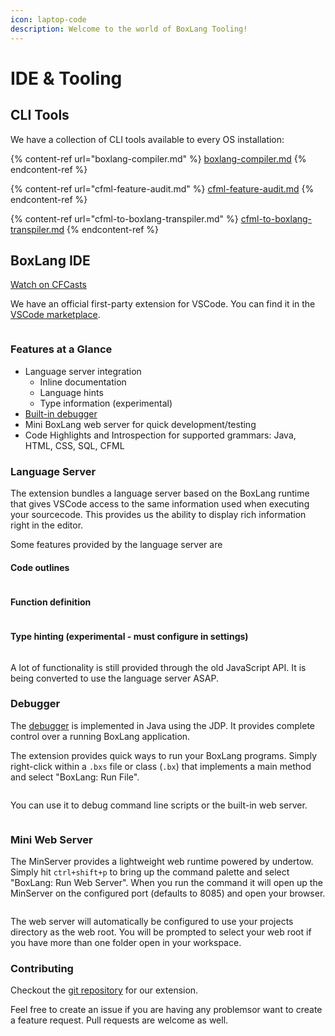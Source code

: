```yaml
---
icon: laptop-code
description: Welcome to the world of BoxLang Tooling!
---
```


# IDE & Tooling

## CLI Tools

We have a collection of CLI tools available to every OS installation:

{% content-ref url="boxlang-compiler.md" %}
[boxlang-compiler.md](boxlang-compiler.md)
{% endcontent-ref %}

{% content-ref url="cfml-feature-audit.md" %}
[cfml-feature-audit.md](cfml-feature-audit.md)
{% endcontent-ref %}

{% content-ref url="cfml-to-boxlang-transpiler.md" %}
[cfml-to-boxlang-transpiler.md](cfml-to-boxlang-transpiler.md)
{% endcontent-ref %}

## BoxLang IDE

[Watch on CFCasts](https://boktoks.seeandplaymode.com/boxtoks/view/boxlang-docs-dc-0045)

We have an official first-party extension for VSCode. You can find it in the [VSCode marketplace](https://marketplace.visualstudio.com/items?itemName=ortus-solutions.vscode-boxlang).

<figure><img src="../../.gitbook/assets/image (34).png" alt=""><figcaption></figcaption></figure>

### Features at a Glance

* Language server integration
  * Inline documentation
  * Language hints
  * Type information (experimental)
* [Built-in debugger](boxlang-debugger/)
* Mini BoxLang web server for quick development/testing
* Code Highlights and Introspection for supported grammars: Java, HTML, CSS, SQL, CFML

### Language Server

The extension bundles a language server based on the BoxLang runtime that gives VSCode access to the same information used when executing your sourcecode. This provides us the ability to display rich information right in the editor.

Some features provided by the language server are

#### Code outlines

<figure><img src="../../.gitbook/assets/ide-tooling-outline.png" alt=""><figcaption></figcaption></figure>

#### Function definition

<figure><img src="../../.gitbook/assets/ide-tooling-function-definition.png" alt=""><figcaption></figcaption></figure>

#### Type hinting (experimental - must configure in settings)

<figure><img src="../../.gitbook/assets/ide-tooling-type-hinting.png" alt=""><figcaption></figcaption></figure>

A lot of functionality is still provided through the old JavaScript API. It is being converted to use the language server ASAP.

### Debugger

The [debugger](boxlang-debugger/) is implemented in Java using the JDP. It provides complete control over a running BoxLang application.

The extension provides quick ways to run your BoxLang programs. Simply right-click within a `.bxs` file or class (`.bx`) that implements a main method and select "BoxLang: Run File".

<figure><img src="../../.gitbook/assets/ide-tooling-context-run.png" alt=""><figcaption></figcaption></figure>

You can use it to debug command line scripts or the built-in web server.

<figure><img src="../../.gitbook/assets/ide-tooling-debug.png" alt=""><figcaption></figcaption></figure>

### Mini Web Server

The MinServer provides a lightweight web runtime powered by undertow. Simply hit `ctrl+shift+p` to bring up the command palette and select "BoxLang: Run Web Server". When you run the command it will open up the MinServer on the configured port (defaults to 8085) and open your browser.

<figure><img src="../../.gitbook/assets/ide-tooling-context-minserver.png" alt=""><figcaption></figcaption></figure>

The web server will automatically be configured to use your projects directory as the web root. You will be prompted to select your web root if you have more than one folder open in your workspace.

### Contributing

Checkout the [git repository](https://github.com/ortus-boxlang/vscode-boxlang) for our extension.

Feel free to create an issue if you are having any problemsor want to create a feature request. Pull requests are welcome as well.
